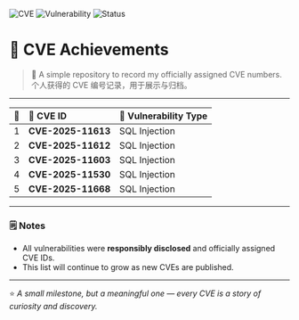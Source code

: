 ![CVE](https://img.shields.io/badge/CVE-Registered-blue)
![Vulnerability](https://img.shields.io/badge/Type-SQLi-red)
![Status](https://img.shields.io/badge/Update-Ongoing-brightgreen)

# 🧩 CVE Achievements

> 🧠 A simple repository to record my officially assigned CVE numbers.  
> 个人获得的 CVE 编号记录，用于展示与归档。

---

| 🔢 | 🪪 CVE ID | 🧱 Vulnerability Type |
|:--:|:-----------|:----------------------|
| 1 | **CVE-2025-11613** | SQL Injection |
| 2 | **CVE-2025-11612** | SQL Injection |
| 3 | **CVE-2025-11603** | SQL Injection |
| 4 | **CVE-2025-11530** | SQL Injection |
| 5 | **CVE-2025-11668** | SQL Injection |

---

### 🗒️ Notes
- All vulnerabilities were **responsibly disclosed** and officially assigned CVE IDs.  
- This list will continue to grow as new CVEs are published.

---

⭐ *A small milestone, but a meaningful one — every CVE is a story of curiosity and discovery.*
